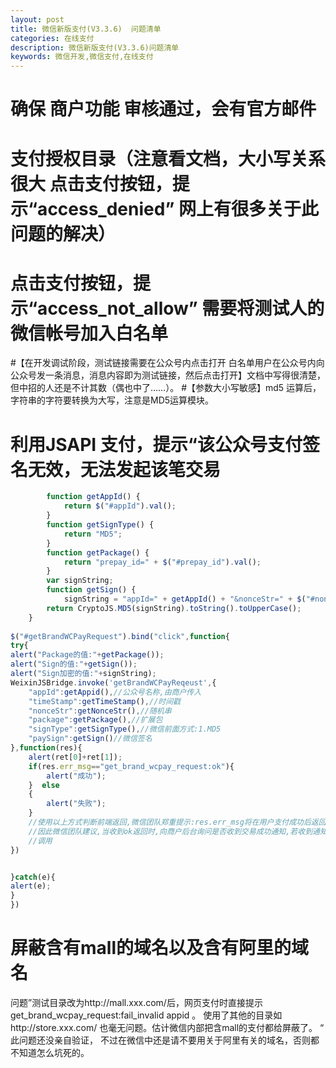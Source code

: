 ```yaml
---
layout: post
title: 微信新版支付(V3.3.6)  问题清单
categories: 在线支付
description: 微信新版支付(V3.3.6)问题清单
keywords: 微信开发,微信支付,在线支付
---
```




# 确保 商户功能 审核通过，会有官方邮件
# 支付授权目录（注意看文档，大小写关系很大 点击支付按钮，提示“access_denied” 网上有很多关于此问题的解决）
# 点击支付按钮，提示“access_not_allow” 需要将测试人的微信帐号加入白名单
#【在开发调试阶段，测试链接需要在公众号内点击打开 白名单用户在公众号内向公众号发一条消息，消息内容即为测试链接，然后点击打开】文档中写得很清楚，但中招的人还是不计其数（偶也中了……）。
#【参数大小写敏感】md5 运算后，字符串的字符要转换为大写，注意是MD5运算模块。
# 利用JSAPI 支付，提示“该公众号支付签名无效，无法发起该笔交易


```js            
        function getAppId() {
            return $("#appId").val();
        }        
        function getSignType() {
            return "MD5";
        }
        function getPackage() {
            return "prepay_id=" + $("#prepay_id").val();
        }
        var signString;
        function getSign() {
            signString = "appId=" + getAppId() + "&nonceStr=" + $("#nonceStr").val() + "&package=" + getPackage() + "&signType=" + getSignType() + "&timeStamp=" + getTimeStamp() + "&key=" + getKey();
        return CryptoJS.MD5(signString).toString().toUpperCase(); 
    }
    
$("#getBrandWCPayRequest").bind("click",function{
try{
alert("Package的值:"+getPackage());
alert("Sign的值:"+getSign());
alert("Sign加密的值:"+signString);
WeixinJSBridge.invoke('getBrandWCPayReqeust',{
    "appId":getAppid(),//公众号名称,由商户传入
    "timeStamp":getTimeStamp(),//时间戳
    "nonceStr":getNonceStr(),//随机串
    "package":getPackage(),//扩展包
    "signType":getSignType(),//微信前面方式:1.MD5
    "paySign":getSign()//微信签名
},function(res){
    alert(ret[0]+ret[1]);
    if(res.err_msg=="get_brand_wcpay_request:ok"){
        alert("成功");
    }  else
    {
        alert("失败");
    }
    //使用以上方式判断前端返回,微信团队郑重提示:res.err_msg将在用户支付成功后返回ok,但并不保证它绝对可靠.
    //因此微信团队建议,当收到ok返回时,向商户后台询问是否收到交易成功通知,若收到通知,前端展示交易成功的界面;若此时未收到通知,商户后台主动
    //调用
})


}catch(e){
alert(e);
}
})　　　　
```
# 屏蔽含有mall的域名以及含有阿里的域名
问题”测试目录改为http://mall.xxx.com/后，网页支付时直接提示get_brand_wcpay_request:fail_invalid appid 。
使用了其他的目录如http://store.xxx.com/ 也毫无问题。估计微信内部把含mall的支付都给屏蔽了。 “ 此问题还没亲自验证，
不过在微信中还是请不要用关于阿里有关的域名，否则都不知道怎么坑死的。      
